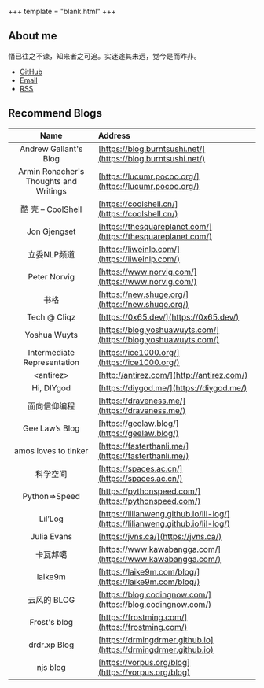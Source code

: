 +++
template = "blank.html"
+++

## About me

悟已往之不谏，知来者之可追。实迷途其未远，觉今是而昨非。

* [GitHub](https://github.com/kemingy)
* [Email](mailto:kemingy94@gmail.com)
* [RSS](/rss.xml)

## Recommend Blogs

| Name | Address |
| :-: | :- |
| Andrew Gallant's Blog | [https://blog.burntsushi.net/](https://blog.burntsushi.net/) |
| Armin Ronacher's Thoughts and Writings | [https://lucumr.pocoo.org/](https://lucumr.pocoo.org/) |
| 酷 壳 – CoolShell | [https://coolshell.cn/](https://coolshell.cn/) |
| Jon Gjengset | [https://thesquareplanet.com/](https://thesquareplanet.com/) |
| 立委NLP频道 | [https://liweinlp.com/](https://liweinlp.com/) |
| Peter Norvig | [https://www.norvig.com/](https://www.norvig.com/) |
| 书格 | [https://new.shuge.org/](https://new.shuge.org/) |
| Tech @ Cliqz | [https://0x65.dev/](https://0x65.dev/) |
| Yoshua Wuyts | [https://blog.yoshuawuyts.com/](https://blog.yoshuawuyts.com/) |
| Intermediate Representation | [https://ice1000.org/](https://ice1000.org/) |
| \<antirez\> | [http://antirez.com/](http://antirez.com/) |
| Hi, DIYgod | [https://diygod.me/](https://diygod.me/) |
| 面向信仰编程 | [https://draveness.me/](https://draveness.me/) |
| Gee Law’s Blog | [https://geelaw.blog/](https://geelaw.blog/) |
| amos loves to tinker | [https://fasterthanli.me/](https://fasterthanli.me/) |
| 科学空间 | [https://spaces.ac.cn/](https://spaces.ac.cn/) |
| Python⇒Speed | [https://pythonspeed.com/](https://pythonspeed.com/) |
| Lil’Log | [https://lilianweng.github.io/lil-log/](https://lilianweng.github.io/lil-log/) |
| Julia Evans | [https://jvns.ca/](https://jvns.ca/) |
| 卡瓦邦噶 | [https://www.kawabangga.com/](https://www.kawabangga.com/) |
| laike9m | [https://laike9m.com/blog/](https://laike9m.com/blog/) |
| 云风的 BLOG | [https://blog.codingnow.com/](https://blog.codingnow.com/) |
| Frost's blog | [https://frostming.com/](https://frostming.com/) |
| drdr.xp Blog | [https://drmingdrmer.github.io](https://drmingdrmer.github.io) |
| njs blog | [https://vorpus.org/blog](https://vorpus.org/blog) |

